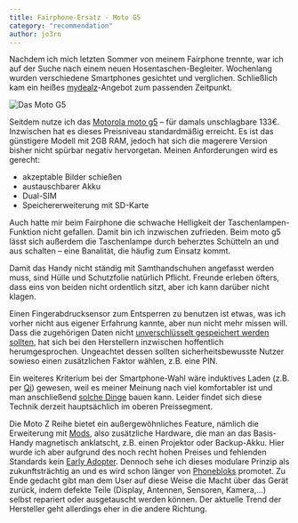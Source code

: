 ```yaml
---
title: Fairphone-Ersatz - Moto G5
category: "recommendation"
author: jo3rn
---
```


Nachdem ich mich letzten Sommer von meinem Fairphone trennte, war ich auf der Suche nach einem neuen Hosentaschen-Begleiter. Wochenlang wurden verschiedene Smartphones gesichtet und verglichen. Schließlich kam ein heißes [mydealz](https://www.mydealz.de/)-Angebot zum passenden Zeitpunkt.

![Das Moto G5](/images/blog/2018-04-23-moto_g5.jpg)

Seitdem nutze ich das [Motorola moto g5](https://de-de.support.motorola.com/app/answers/detail/a_id/143785/~/moto-g5-specifications) – für damals unschlagbare 133€. Inzwischen hat es dieses Preisniveau standardmäßig erreicht. Es ist das günstigere Modell mit 2GB RAM, jedoch hat sich die magerere Version bisher nicht spürbar negativ hervorgetan. Meinen Anforderungen wird es gerecht:

- akzeptable Bilder schießen
- austauschbarer Akku
- Dual-SIM
- Speichererweiterung mit SD-Karte

Auch hatte mir beim Fairphone die schwache Helligkeit der Taschenlampen-Funktion nicht gefallen. Damit bin ich inzwischen zufrieden. Beim moto g5 lässt sich außerdem die Taschenlampe durch beherztes Schütteln an und aus schalten – eine Banalität, die häufig zum Einsatz kommt.

Damit das Handy nicht ständig mit Samthandschuhen angefasst werden muss, sind Hülle und Schutzfolie natürlich Pflicht. Freunde erleben öfters, dass eins von beiden nicht ordentlich sitzt, aber ich kann darüber nicht klagen.

Einen Fingerabdrucksensor zum Entsperren zu benutzen ist etwas, was ich vorher nicht aus eigener Erfahrung kannte, aber nun nicht mehr missen will. Dass die zugehörigen Daten nicht [unverschlüsselt gespeichert werden sollten](https://www.kaspersky.de/blog/fingerprints-sensors-security/6785/), hat sich bei den Herstellern inzwischen hoffentlich herumgesprochen. Ungeachtet dessen sollten sicherheitsbewusste Nutzer sowieso einen zusätzlichen Faktor wählen, z.B. eine PIN.

Ein weiteres Kriterium bei der Smartphone-Wahl wäre induktives Laden (z.B. per [Qi](http://www.qinside.biz/de/support/wie-funktioniert-kabelloses-laden)) gewesen, weil es meiner Meinung nach viel komfortabler ist und man anschließend [solche Dinge](https://imgur.com/gallery/6jrEP) bauen kann. Leider findet sich diese Technik derzeit hauptsächlich im oberen Preissegment.

Die Moto Z Reihe bietet ein außergewöhnliches Feature, nämlich die Erweiterung mit [Mods](https://www.motorola.com/us/moto-mods), also zusätzliche Hardware, die man an das Basis-Handy magnetisch anklatscht, z.B. einen Projektor oder Backup-Akku. Hier wurde ich aber aufgrund des noch recht hohen Preises und fehlenden Standards kein [Early Adopter](https://de.wikipedia.org/wiki/Early_Adopter). Dennoch sehe ich dieses modulare Prinzip als zukunftsträchtig an und es wird schon länger von [Phonebloks](https://phonebloks.com/) promotet. Zu Ende gedacht gibt man dem User auf diese Weise die Macht über das Gerät zurück, indem defekte Teile (Display, Antennen, Sensoren, Kamera,…) selbst repariert oder ausgetauscht werden können. Der aktuelle Trend der Hersteller geht allerdings eher in die andere Richtung.
